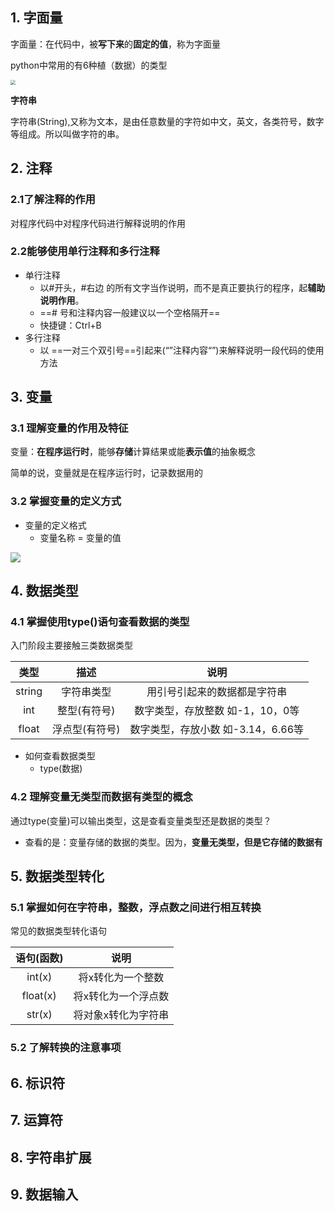 ## 1. 字面量

字面量：在代码中，被**写下来**的**固定的值**，称为字面量

python中常用的有6种植（数据）的类型

<img src="D:\Photo\QQ图片20231212131823.jpg" style="zoom:50%;" />

**字符串**

字符串(String),又称为文本，是由任意数量的字符如中文，英文，各类符号，数字等组成。所以叫做字符的串。

## 2. 注释

### 2.1了解注释的作用

对程序代码中对程序代码进行解释说明的作用

### 2.2能够使用单行注释和多行注释

- 单行注释
  - 以#开头，#右边 的所有文字当作说明，而不是真正要执行的程序，起**辅助说明作用**。
  - ==# 号和注释内容一般建议以一个空格隔开==
  - 快捷键：Ctrl+B
- 多行注释
  - 以 ==一对三个双引号==引起来(“”注释内容“”)来解释说明一段代码的使用方法

## 3. 变量

### 3.1 理解变量的作用及特征

变量：**在程序运行时**，能够**存储**计算结果或能**表示值**的抽象概念

简单的说，变量就是在程序运行时，记录数据用的

### 3.2 掌握变量的定义方式

- 变量的定义格式
  - 变量名称 = 变量的值

![](D:\Photo\QQ图片20231212133610.jpg)

## 4. 数据类型

### 4.1 掌握使用type()语句查看数据的类型

入门阶段主要接触三类数据类型

|  类型  |      描述      |                说明                |
| :----: | :------------: | :--------------------------------: |
| string |   字符串类型   |    用引号引起来的数据都是字符串    |
|  int   |  整型(有符号)  |  数字类型，存放整数 如-1，10，0等  |
| float  | 浮点型(有符号) | 数字类型，存放小数 如-3.14，6.66等 |

- 如何查看数据类型
  - type(数据)

### 4.2 理解变量无类型而数据有类型的概念

通过type(变量)可以输出类型，这是查看变量类型还是数据的类型？

- 查看的是：变量存储的数据的类型。因为，**变量无类型，但是它存储的数据有**

## 5. 数据类型转化

### 5.1 掌握如何在字符串，整数，浮点数之间进行相互转换

常见的数据类型转化语句

| 语句(函数) |        说明         |
| :--------: | :-----------------: |
|   int(x)   |  将x转化为一个整数  |
|  float(x)  | 将x转化为一个浮点数 |
|   str(x)   | 将对象x转化为字符串 |

### 5.2 了解转换的注意事项

## 6. 标识符

## 7. 运算符

## 8. 字符串扩展

## 9. 数据输入